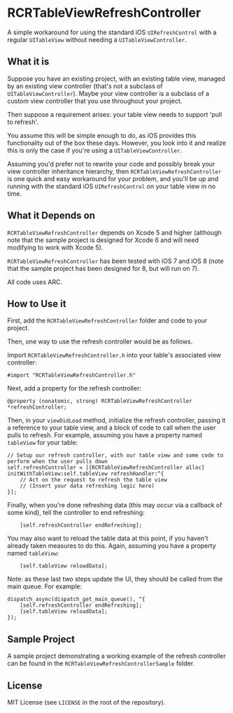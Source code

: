 RCRTableViewRefreshController
=============================

A simple workaround for using the standard iOS `UIRefreshControl` with a regular `UITableView` without needing a `UITableViewController`.

## What it is

Suppose you have an existing project, with an existing table view, managed by an existing view controller (that's not a subclass of `UITableViewController`). Maybe your view controller is a subclass of a custom view controller that you use throughout your project.

Then suppose a requirement arises: your table view needs to support 'pull to refresh'.

You assume this will be simple enough to do, as iOS provides this functionality out of the box these days. However, you look into it and realize this is only the case if you're using a `UITableViewController`.

Assuming you'd prefer not to rewrite your code and possibly break your view controller inheritance hierarchy, then `RCRTableViewRefreshController` is one quick and easy workaround for your problem, and you'll be up and running with the standard iOS `UIRefreshControl` on your table view in no time.

## What it Depends on

`RCRTableViewRefreshController` depends on Xcode 5 and higher (although note that the sample project is designed for Xcode 6 and will need modifying to work with Xcode 5).

`RCRTableViewRefreshController` has been tested with iOS 7 and iOS 8 (note that the sample project has been designed for 8, but will run on 7).

All code uses ARC.

## How to Use it

First, add the `RCRTableViewRefreshController` folder and code to your project.

Then, one way to use the refresh controller would be as follows.

Import `RCRTableViewRefreshController.h` into your table's associated view controller:

```objc
#import "RCRTableViewRefreshController.h"
```

Next, add a property for the refresh controller:

```objc
@property (nonatomic, strong) RCRTableViewRefreshController *refreshController;
```

Then, in your `viewDidLoad` method, initialize the refresh controller, passing it a reference to your table view, and a block of code to call when the user pulls to refresh. For example, assuming you have a property named `tableView` for your table:

```objc
// Setup our refresh controller, with our table view and some code to perform when the user pulls down
self.refreshController = [[RCRTableViewRefreshController alloc] initWithTableView:self.tableView refreshHandler:^{
    // Act on the request to refresh the table view
    // (Insert your data refreshing logic here)
}];
```

Finally, when you're done refreshing data (this may occur via a callback of some kind), tell the controller to end refreshing:

```objc
    [self.refreshController endRefreshing];
```
    
You may also want to reload the table data at this point, if you haven't already taken measures to do this. Again, assuming you have a property named `tableView`:

```objc
    [self.tableView reloadData];
```

Note: as these last two steps update the UI, they should be called from the main queue. For example:

```objc
dispatch_async(dispatch_get_main_queue(), ^{
    [self.refreshController endRefreshing];
    [self.tableView reloadData];       
});
```

## Sample Project

A sample project demonstrating a working example of the refresh controller can be found in the `RCRTableViewRefreshControllerSample` folder.

## License

MIT License (see `LICENSE` in the root of the repository).